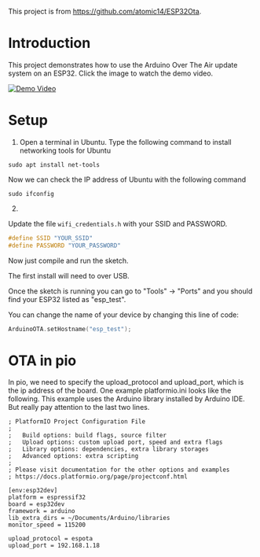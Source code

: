 This project is from https://github.com/atomic14/ESP32Ota.

# Introduction

This project demonstrates how to use the Arduino Over The Air update system on an ESP32.
Click the image to watch the demo video.

[![Demo Video](https://img.youtube.com/vi/_bMsrxiyuHs/0.jpg)](https://www.youtube.com/watch?v=_bMsrxiyuHs)

# Setup

1. Open a terminal in Ubuntu. Type the following command to install networking tools for Ubuntu
```
sudo apt install net-tools
```
Now we can check the IP address of Ubuntu with the following command
```
sudo ifconfig
```

2. 
Update the file `wifi_credentials.h` with your SSID and PASSWORD.

```c
#define SSID "YOUR_SSID"
#define PASSWORD "YOUR_PASSWORD"
```

Now just compile and run the sketch.

The first install will need to over USB.

Once the sketch is running you can go to "Tools" -> "Ports" and you should find your ESP32 listed as "esp_test".

You can change the name of your device by changing this line of code:

```c
ArduinoOTA.setHostname("esp_test");
```

# OTA in pio
In pio, we need to specify the upload_protocol and upload_port, which is the ip address of the board. One example platformio.ini looks like the following. This example uses the Arduino library installed by Arduino IDE. But really pay attention to the last two lines.

```
; PlatformIO Project Configuration File
;
;   Build options: build flags, source filter
;   Upload options: custom upload port, speed and extra flags
;   Library options: dependencies, extra library storages
;   Advanced options: extra scripting
;
; Please visit documentation for the other options and examples
; https://docs.platformio.org/page/projectconf.html

[env:esp32dev]
platform = espressif32
board = esp32dev
framework = arduino
lib_extra_dirs = ~/Documents/Arduino/libraries
monitor_speed = 115200

upload_protocol = espota
upload_port = 192.168.1.18
```

